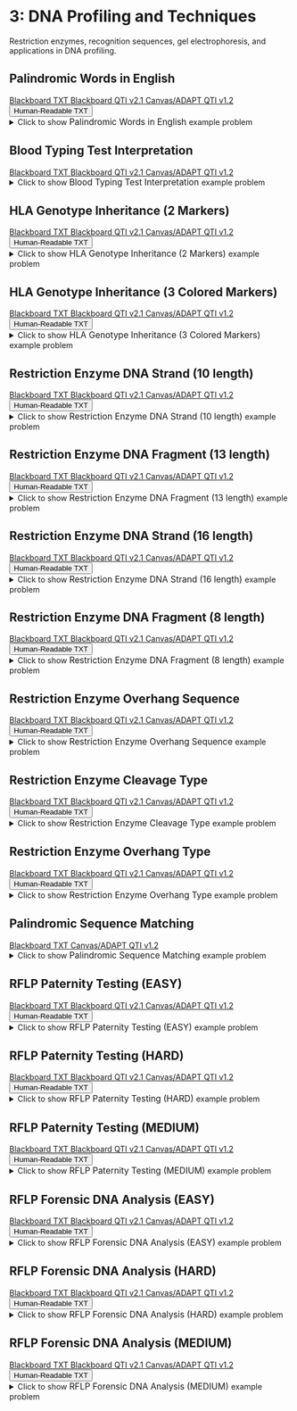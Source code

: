 # 3: DNA Profiling and Techniques

Restriction enzymes, recognition sequences, gel electrophoresis, and applications in DNA profiling.

## Palindromic Words in English

<div id="TFMS-english_palindromes-button-container" class="button-container">
<a class="md-button custom-button bb_text" href="bbq-TFMS-english_palindromes-questions.txt" download title="Download bbq-TFMS-english_palindromes-questions.txt" aria-label="Click to download the Blackboard TXT file (bbq-TFMS-english_palindromes-questions.txt)">
    <i class="fa fa-download"></i>Blackboard TXT
</a>
<a class="md-button custom-button bb_qti" href="downloads/blackboard_qti_v2_1-TFMS-english_palindromes.zip" download title="Download blackboard_qti_v2_1-TFMS-english_palindromes.zip" aria-label="Click to download the Blackboard QTI v2.1 file (blackboard_qti_v2_1-TFMS-english_palindromes.zip)">
    <i class="fa fa-download"></i>Blackboard QTI v2.1
</a>
<a class="md-button custom-button canvas_qti" href="downloads/canvas_qti_v1_2-TFMS-english_palindromes.zip" download title="Download canvas_qti_v1_2-TFMS-english_palindromes.zip" aria-label="Click to download the Canvas/ADAPT QTI v1.2 file (canvas_qti_v1_2-TFMS-english_palindromes.zip)">
    <i class="fa fa-download"></i>Canvas/ADAPT QTI v1.2
</a>
<button class="md-button custom-button human_read" onclick="window.open('downloads/human_readable-TFMS-english_palindromes.html', '_blank')" title="View human_readable-TFMS-english_palindromes.html" aria-label="Click to view the Human-Readable TXT file (human_readable-TFMS-english_palindromes.html)">
    <i class="fa fa-eye"></i> Human-Readable TXT
</button>
</div><details>
  <summary>Click 
    <span style='font-weight: normal;'>
       to show
    </span>
    <span style='font-size: 1.1em; color: var(--md-primary-fg-color--dark)'>
      Palindromic Words in English
    </span>
    <span style='font-weight: normal;'>
      example problem
    </span>
  </summary>
  {% include "genetics/topic03/downloads/selftest-TFMS-english_palindromes.html" %}

</details>


## Blood Typing Test Interpretation

<div id="blood_type_agglutination_test-button-container" class="button-container">
<a class="md-button custom-button bb_text" href="bbq-blood_type_agglutination_test-questions.txt" download title="Download bbq-blood_type_agglutination_test-questions.txt" aria-label="Click to download the Blackboard TXT file (bbq-blood_type_agglutination_test-questions.txt)">
    <i class="fa fa-download"></i>Blackboard TXT
</a>
<a class="md-button custom-button bb_qti" href="downloads/blackboard_qti_v2_1-blood_type_agglutination_test.zip" download title="Download blackboard_qti_v2_1-blood_type_agglutination_test.zip" aria-label="Click to download the Blackboard QTI v2.1 file (blackboard_qti_v2_1-blood_type_agglutination_test.zip)">
    <i class="fa fa-download"></i>Blackboard QTI v2.1
</a>
<a class="md-button custom-button canvas_qti" href="downloads/canvas_qti_v1_2-blood_type_agglutination_test.zip" download title="Download canvas_qti_v1_2-blood_type_agglutination_test.zip" aria-label="Click to download the Canvas/ADAPT QTI v1.2 file (canvas_qti_v1_2-blood_type_agglutination_test.zip)">
    <i class="fa fa-download"></i>Canvas/ADAPT QTI v1.2
</a>
</div><details>
  <summary>Click 
    <span style='font-weight: normal;'>
       to show
    </span>
    <span style='font-size: 1.1em; color: var(--md-primary-fg-color--dark)'>
      Blood Typing Test Interpretation
    </span>
    <span style='font-weight: normal;'>
      example problem
    </span>
  </summary>
  {% include "genetics/topic03/downloads/selftest-blood_type_agglutination_test.html" %}

</details>


## HLA Genotype Inheritance (2 Markers)

<div id="hla_genotype-2_markers-black-button-container" class="button-container">
<a class="md-button custom-button bb_text" href="bbq-hla_genotype-2_markers-black-questions.txt" download title="Download bbq-hla_genotype-2_markers-black-questions.txt" aria-label="Click to download the Blackboard TXT file (bbq-hla_genotype-2_markers-black-questions.txt)">
    <i class="fa fa-download"></i>Blackboard TXT
</a>
<a class="md-button custom-button bb_qti" href="downloads/blackboard_qti_v2_1-hla_genotype-2_markers-black.zip" download title="Download blackboard_qti_v2_1-hla_genotype-2_markers-black.zip" aria-label="Click to download the Blackboard QTI v2.1 file (blackboard_qti_v2_1-hla_genotype-2_markers-black.zip)">
    <i class="fa fa-download"></i>Blackboard QTI v2.1
</a>
<a class="md-button custom-button canvas_qti" href="downloads/canvas_qti_v1_2-hla_genotype-2_markers-black.zip" download title="Download canvas_qti_v1_2-hla_genotype-2_markers-black.zip" aria-label="Click to download the Canvas/ADAPT QTI v1.2 file (canvas_qti_v1_2-hla_genotype-2_markers-black.zip)">
    <i class="fa fa-download"></i>Canvas/ADAPT QTI v1.2
</a>
<button class="md-button custom-button human_read" onclick="window.open('downloads/human_readable-hla_genotype-2_markers-black.html', '_blank')" title="View human_readable-hla_genotype-2_markers-black.html" aria-label="Click to view the Human-Readable TXT file (human_readable-hla_genotype-2_markers-black.html)">
    <i class="fa fa-eye"></i> Human-Readable TXT
</button>
</div><details>
  <summary>Click 
    <span style='font-weight: normal;'>
       to show
    </span>
    <span style='font-size: 1.1em; color: var(--md-primary-fg-color--dark)'>
      HLA Genotype Inheritance (2 Markers)
    </span>
    <span style='font-weight: normal;'>
      example problem
    </span>
  </summary>
  {% include "genetics/topic03/downloads/selftest-hla_genotype-2_markers-black.html" %}

</details>


## HLA Genotype Inheritance (3 Colored Markers)

<div id="hla_genotype-3_markers-color-button-container" class="button-container">
<a class="md-button custom-button bb_text" href="bbq-hla_genotype-3_markers-color-questions.txt" download title="Download bbq-hla_genotype-3_markers-color-questions.txt" aria-label="Click to download the Blackboard TXT file (bbq-hla_genotype-3_markers-color-questions.txt)">
    <i class="fa fa-download"></i>Blackboard TXT
</a>
<a class="md-button custom-button bb_qti" href="downloads/blackboard_qti_v2_1-hla_genotype-3_markers-color.zip" download title="Download blackboard_qti_v2_1-hla_genotype-3_markers-color.zip" aria-label="Click to download the Blackboard QTI v2.1 file (blackboard_qti_v2_1-hla_genotype-3_markers-color.zip)">
    <i class="fa fa-download"></i>Blackboard QTI v2.1
</a>
<a class="md-button custom-button canvas_qti" href="downloads/canvas_qti_v1_2-hla_genotype-3_markers-color.zip" download title="Download canvas_qti_v1_2-hla_genotype-3_markers-color.zip" aria-label="Click to download the Canvas/ADAPT QTI v1.2 file (canvas_qti_v1_2-hla_genotype-3_markers-color.zip)">
    <i class="fa fa-download"></i>Canvas/ADAPT QTI v1.2
</a>
<button class="md-button custom-button human_read" onclick="window.open('downloads/human_readable-hla_genotype-3_markers-color.html', '_blank')" title="View human_readable-hla_genotype-3_markers-color.html" aria-label="Click to view the Human-Readable TXT file (human_readable-hla_genotype-3_markers-color.html)">
    <i class="fa fa-eye"></i> Human-Readable TXT
</button>
</div><details>
  <summary>Click 
    <span style='font-weight: normal;'>
       to show
    </span>
    <span style='font-size: 1.1em; color: var(--md-primary-fg-color--dark)'>
      HLA Genotype Inheritance (3 Colored Markers)
    </span>
    <span style='font-weight: normal;'>
      example problem
    </span>
  </summary>
  {% include "genetics/topic03/downloads/selftest-hla_genotype-3_markers-color.html" %}

</details>


## Restriction Enzyme DNA Strand (10 length)

<div id="linear_digest-length_10-sites_3-strand-button-container" class="button-container">
<a class="md-button custom-button bb_text" href="bbq-linear_digest-length_10-sites_3-strand-questions.txt" download title="Download bbq-linear_digest-length_10-sites_3-strand-questions.txt" aria-label="Click to download the Blackboard TXT file (bbq-linear_digest-length_10-sites_3-strand-questions.txt)">
    <i class="fa fa-download"></i>Blackboard TXT
</a>
<a class="md-button custom-button bb_qti" href="downloads/blackboard_qti_v2_1-linear_digest-length_10-sites_3-strand.zip" download title="Download blackboard_qti_v2_1-linear_digest-length_10-sites_3-strand.zip" aria-label="Click to download the Blackboard QTI v2.1 file (blackboard_qti_v2_1-linear_digest-length_10-sites_3-strand.zip)">
    <i class="fa fa-download"></i>Blackboard QTI v2.1
</a>
<a class="md-button custom-button canvas_qti" href="downloads/canvas_qti_v1_2-linear_digest-length_10-sites_3-strand.zip" download title="Download canvas_qti_v1_2-linear_digest-length_10-sites_3-strand.zip" aria-label="Click to download the Canvas/ADAPT QTI v1.2 file (canvas_qti_v1_2-linear_digest-length_10-sites_3-strand.zip)">
    <i class="fa fa-download"></i>Canvas/ADAPT QTI v1.2
</a>
<button class="md-button custom-button human_read" onclick="window.open('downloads/human_readable-linear_digest-length_10-sites_3-strand.html', '_blank')" title="View human_readable-linear_digest-length_10-sites_3-strand.html" aria-label="Click to view the Human-Readable TXT file (human_readable-linear_digest-length_10-sites_3-strand.html)">
    <i class="fa fa-eye"></i> Human-Readable TXT
</button>
</div><details>
  <summary>Click 
    <span style='font-weight: normal;'>
       to show
    </span>
    <span style='font-size: 1.1em; color: var(--md-primary-fg-color--dark)'>
      Restriction Enzyme DNA Strand (10 length)
    </span>
    <span style='font-weight: normal;'>
      example problem
    </span>
  </summary>
  {% include "genetics/topic03/downloads/selftest-linear_digest-length_10-sites_3-strand.html" %}

</details>


## Restriction Enzyme DNA Fragment (13 length)

<div id="linear_digest-length_13-sites_3-fragment-button-container" class="button-container">
<a class="md-button custom-button bb_text" href="bbq-linear_digest-length_13-sites_3-fragment-questions.txt" download title="Download bbq-linear_digest-length_13-sites_3-fragment-questions.txt" aria-label="Click to download the Blackboard TXT file (bbq-linear_digest-length_13-sites_3-fragment-questions.txt)">
    <i class="fa fa-download"></i>Blackboard TXT
</a>
<a class="md-button custom-button bb_qti" href="downloads/blackboard_qti_v2_1-linear_digest-length_13-sites_3-fragment.zip" download title="Download blackboard_qti_v2_1-linear_digest-length_13-sites_3-fragment.zip" aria-label="Click to download the Blackboard QTI v2.1 file (blackboard_qti_v2_1-linear_digest-length_13-sites_3-fragment.zip)">
    <i class="fa fa-download"></i>Blackboard QTI v2.1
</a>
<a class="md-button custom-button canvas_qti" href="downloads/canvas_qti_v1_2-linear_digest-length_13-sites_3-fragment.zip" download title="Download canvas_qti_v1_2-linear_digest-length_13-sites_3-fragment.zip" aria-label="Click to download the Canvas/ADAPT QTI v1.2 file (canvas_qti_v1_2-linear_digest-length_13-sites_3-fragment.zip)">
    <i class="fa fa-download"></i>Canvas/ADAPT QTI v1.2
</a>
<button class="md-button custom-button human_read" onclick="window.open('downloads/human_readable-linear_digest-length_13-sites_3-fragment.html', '_blank')" title="View human_readable-linear_digest-length_13-sites_3-fragment.html" aria-label="Click to view the Human-Readable TXT file (human_readable-linear_digest-length_13-sites_3-fragment.html)">
    <i class="fa fa-eye"></i> Human-Readable TXT
</button>
</div><details>
  <summary>Click 
    <span style='font-weight: normal;'>
       to show
    </span>
    <span style='font-size: 1.1em; color: var(--md-primary-fg-color--dark)'>
      Restriction Enzyme DNA Fragment (13 length)
    </span>
    <span style='font-weight: normal;'>
      example problem
    </span>
  </summary>
  {% include "genetics/topic03/downloads/selftest-linear_digest-length_13-sites_3-fragment.html" %}

</details>


## Restriction Enzyme DNA Strand (16 length)

<div id="linear_digest-length_16-sites_4-strand-button-container" class="button-container">
<a class="md-button custom-button bb_text" href="bbq-linear_digest-length_16-sites_4-strand-questions.txt" download title="Download bbq-linear_digest-length_16-sites_4-strand-questions.txt" aria-label="Click to download the Blackboard TXT file (bbq-linear_digest-length_16-sites_4-strand-questions.txt)">
    <i class="fa fa-download"></i>Blackboard TXT
</a>
<a class="md-button custom-button bb_qti" href="downloads/blackboard_qti_v2_1-linear_digest-length_16-sites_4-strand.zip" download title="Download blackboard_qti_v2_1-linear_digest-length_16-sites_4-strand.zip" aria-label="Click to download the Blackboard QTI v2.1 file (blackboard_qti_v2_1-linear_digest-length_16-sites_4-strand.zip)">
    <i class="fa fa-download"></i>Blackboard QTI v2.1
</a>
<a class="md-button custom-button canvas_qti" href="downloads/canvas_qti_v1_2-linear_digest-length_16-sites_4-strand.zip" download title="Download canvas_qti_v1_2-linear_digest-length_16-sites_4-strand.zip" aria-label="Click to download the Canvas/ADAPT QTI v1.2 file (canvas_qti_v1_2-linear_digest-length_16-sites_4-strand.zip)">
    <i class="fa fa-download"></i>Canvas/ADAPT QTI v1.2
</a>
<button class="md-button custom-button human_read" onclick="window.open('downloads/human_readable-linear_digest-length_16-sites_4-strand.html', '_blank')" title="View human_readable-linear_digest-length_16-sites_4-strand.html" aria-label="Click to view the Human-Readable TXT file (human_readable-linear_digest-length_16-sites_4-strand.html)">
    <i class="fa fa-eye"></i> Human-Readable TXT
</button>
</div><details>
  <summary>Click 
    <span style='font-weight: normal;'>
       to show
    </span>
    <span style='font-size: 1.1em; color: var(--md-primary-fg-color--dark)'>
      Restriction Enzyme DNA Strand (16 length)
    </span>
    <span style='font-weight: normal;'>
      example problem
    </span>
  </summary>
  {% include "genetics/topic03/downloads/selftest-linear_digest-length_16-sites_4-strand.html" %}

</details>


## Restriction Enzyme DNA Fragment (8 length)

<div id="linear_digest-length_8-sites_2-fragment-button-container" class="button-container">
<a class="md-button custom-button bb_text" href="bbq-linear_digest-length_8-sites_2-fragment-questions.txt" download title="Download bbq-linear_digest-length_8-sites_2-fragment-questions.txt" aria-label="Click to download the Blackboard TXT file (bbq-linear_digest-length_8-sites_2-fragment-questions.txt)">
    <i class="fa fa-download"></i>Blackboard TXT
</a>
<a class="md-button custom-button bb_qti" href="downloads/blackboard_qti_v2_1-linear_digest-length_8-sites_2-fragment.zip" download title="Download blackboard_qti_v2_1-linear_digest-length_8-sites_2-fragment.zip" aria-label="Click to download the Blackboard QTI v2.1 file (blackboard_qti_v2_1-linear_digest-length_8-sites_2-fragment.zip)">
    <i class="fa fa-download"></i>Blackboard QTI v2.1
</a>
<a class="md-button custom-button canvas_qti" href="downloads/canvas_qti_v1_2-linear_digest-length_8-sites_2-fragment.zip" download title="Download canvas_qti_v1_2-linear_digest-length_8-sites_2-fragment.zip" aria-label="Click to download the Canvas/ADAPT QTI v1.2 file (canvas_qti_v1_2-linear_digest-length_8-sites_2-fragment.zip)">
    <i class="fa fa-download"></i>Canvas/ADAPT QTI v1.2
</a>
<button class="md-button custom-button human_read" onclick="window.open('downloads/human_readable-linear_digest-length_8-sites_2-fragment.html', '_blank')" title="View human_readable-linear_digest-length_8-sites_2-fragment.html" aria-label="Click to view the Human-Readable TXT file (human_readable-linear_digest-length_8-sites_2-fragment.html)">
    <i class="fa fa-eye"></i> Human-Readable TXT
</button>
</div><details>
  <summary>Click 
    <span style='font-weight: normal;'>
       to show
    </span>
    <span style='font-size: 1.1em; color: var(--md-primary-fg-color--dark)'>
      Restriction Enzyme DNA Fragment (8 length)
    </span>
    <span style='font-weight: normal;'>
      example problem
    </span>
  </summary>
  {% include "genetics/topic03/downloads/selftest-linear_digest-length_8-sites_2-fragment.html" %}

</details>


## Restriction Enzyme Overhang Sequence

<div id="overhang_sequence-MC-6_choices-button-container" class="button-container">
<a class="md-button custom-button bb_text" href="bbq-overhang_sequence-MC-6_choices-questions.txt" download title="Download bbq-overhang_sequence-MC-6_choices-questions.txt" aria-label="Click to download the Blackboard TXT file (bbq-overhang_sequence-MC-6_choices-questions.txt)">
    <i class="fa fa-download"></i>Blackboard TXT
</a>
<a class="md-button custom-button bb_qti" href="downloads/blackboard_qti_v2_1-overhang_sequence-MC-6_choices.zip" download title="Download blackboard_qti_v2_1-overhang_sequence-MC-6_choices.zip" aria-label="Click to download the Blackboard QTI v2.1 file (blackboard_qti_v2_1-overhang_sequence-MC-6_choices.zip)">
    <i class="fa fa-download"></i>Blackboard QTI v2.1
</a>
<a class="md-button custom-button canvas_qti" href="downloads/canvas_qti_v1_2-overhang_sequence-MC-6_choices.zip" download title="Download canvas_qti_v1_2-overhang_sequence-MC-6_choices.zip" aria-label="Click to download the Canvas/ADAPT QTI v1.2 file (canvas_qti_v1_2-overhang_sequence-MC-6_choices.zip)">
    <i class="fa fa-download"></i>Canvas/ADAPT QTI v1.2
</a>
<button class="md-button custom-button human_read" onclick="window.open('downloads/human_readable-overhang_sequence-MC-6_choices.html', '_blank')" title="View human_readable-overhang_sequence-MC-6_choices.html" aria-label="Click to view the Human-Readable TXT file (human_readable-overhang_sequence-MC-6_choices.html)">
    <i class="fa fa-eye"></i> Human-Readable TXT
</button>
</div><details>
  <summary>Click 
    <span style='font-weight: normal;'>
       to show
    </span>
    <span style='font-size: 1.1em; color: var(--md-primary-fg-color--dark)'>
      Restriction Enzyme Overhang Sequence
    </span>
    <span style='font-weight: normal;'>
      example problem
    </span>
  </summary>
  {% include "genetics/topic03/downloads/selftest-overhang_sequence-MC-6_choices.html" %}

</details>


## Restriction Enzyme Cleavage Type

<div id="overhang_type-end_type-button-container" class="button-container">
<a class="md-button custom-button bb_text" href="bbq-overhang_type-end_type-questions.txt" download title="Download bbq-overhang_type-end_type-questions.txt" aria-label="Click to download the Blackboard TXT file (bbq-overhang_type-end_type-questions.txt)">
    <i class="fa fa-download"></i>Blackboard TXT
</a>
<a class="md-button custom-button bb_qti" href="downloads/blackboard_qti_v2_1-overhang_type-end_type.zip" download title="Download blackboard_qti_v2_1-overhang_type-end_type.zip" aria-label="Click to download the Blackboard QTI v2.1 file (blackboard_qti_v2_1-overhang_type-end_type.zip)">
    <i class="fa fa-download"></i>Blackboard QTI v2.1
</a>
<a class="md-button custom-button canvas_qti" href="downloads/canvas_qti_v1_2-overhang_type-end_type.zip" download title="Download canvas_qti_v1_2-overhang_type-end_type.zip" aria-label="Click to download the Canvas/ADAPT QTI v1.2 file (canvas_qti_v1_2-overhang_type-end_type.zip)">
    <i class="fa fa-download"></i>Canvas/ADAPT QTI v1.2
</a>
<button class="md-button custom-button human_read" onclick="window.open('downloads/human_readable-overhang_type-end_type.html', '_blank')" title="View human_readable-overhang_type-end_type.html" aria-label="Click to view the Human-Readable TXT file (human_readable-overhang_type-end_type.html)">
    <i class="fa fa-eye"></i> Human-Readable TXT
</button>
</div><details>
  <summary>Click 
    <span style='font-weight: normal;'>
       to show
    </span>
    <span style='font-size: 1.1em; color: var(--md-primary-fg-color--dark)'>
      Restriction Enzyme Cleavage Type
    </span>
    <span style='font-weight: normal;'>
      example problem
    </span>
  </summary>
  {% include "genetics/topic03/downloads/selftest-overhang_type-end_type.html" %}

</details>


## Restriction Enzyme Overhang Type

<div id="overhang_type-overhang_type-button-container" class="button-container">
<a class="md-button custom-button bb_text" href="bbq-overhang_type-overhang_type-questions.txt" download title="Download bbq-overhang_type-overhang_type-questions.txt" aria-label="Click to download the Blackboard TXT file (bbq-overhang_type-overhang_type-questions.txt)">
    <i class="fa fa-download"></i>Blackboard TXT
</a>
<a class="md-button custom-button bb_qti" href="downloads/blackboard_qti_v2_1-overhang_type-overhang_type.zip" download title="Download blackboard_qti_v2_1-overhang_type-overhang_type.zip" aria-label="Click to download the Blackboard QTI v2.1 file (blackboard_qti_v2_1-overhang_type-overhang_type.zip)">
    <i class="fa fa-download"></i>Blackboard QTI v2.1
</a>
<a class="md-button custom-button canvas_qti" href="downloads/canvas_qti_v1_2-overhang_type-overhang_type.zip" download title="Download canvas_qti_v1_2-overhang_type-overhang_type.zip" aria-label="Click to download the Canvas/ADAPT QTI v1.2 file (canvas_qti_v1_2-overhang_type-overhang_type.zip)">
    <i class="fa fa-download"></i>Canvas/ADAPT QTI v1.2
</a>
<button class="md-button custom-button human_read" onclick="window.open('downloads/human_readable-overhang_type-overhang_type.html', '_blank')" title="View human_readable-overhang_type-overhang_type.html" aria-label="Click to view the Human-Readable TXT file (human_readable-overhang_type-overhang_type.html)">
    <i class="fa fa-eye"></i> Human-Readable TXT
</button>
</div><details>
  <summary>Click 
    <span style='font-weight: normal;'>
       to show
    </span>
    <span style='font-size: 1.1em; color: var(--md-primary-fg-color--dark)'>
      Restriction Enzyme Overhang Type
    </span>
    <span style='font-weight: normal;'>
      example problem
    </span>
  </summary>
  {% include "genetics/topic03/downloads/selftest-overhang_type-overhang_type.html" %}

</details>


## Palindromic Sequence Matching

<div id="palindrome_sequence_match-button-container" class="button-container">
<a class="md-button custom-button bb_text" href="bbq-palindrome_sequence_match-questions.txt" download title="Download bbq-palindrome_sequence_match-questions.txt" aria-label="Click to download the Blackboard TXT file (bbq-palindrome_sequence_match-questions.txt)">
    <i class="fa fa-download"></i>Blackboard TXT
</a>
<a class="md-button custom-button canvas_qti" href="downloads/canvas_qti_v1_2-palindrome_sequence_match.zip" download title="Download canvas_qti_v1_2-palindrome_sequence_match.zip" aria-label="Click to download the Canvas/ADAPT QTI v1.2 file (canvas_qti_v1_2-palindrome_sequence_match.zip)">
    <i class="fa fa-download"></i>Canvas/ADAPT QTI v1.2
</a>
</div><details>
  <summary>Click 
    <span style='font-weight: normal;'>
       to show
    </span>
    <span style='font-size: 1.1em; color: var(--md-primary-fg-color--dark)'>
      Palindromic Sequence Matching
    </span>
    <span style='font-weight: normal;'>
      example problem
    </span>
  </summary>
  {% include "genetics/topic03/downloads/selftest-palindrome_sequence_match.html" %}

</details>


## RFLP Paternity Testing (EASY)

<div id="who_father_html-EASY-3_males-button-container" class="button-container">
<a class="md-button custom-button bb_text" href="bbq-who_father_html-EASY-3_males-questions.txt" download title="Download bbq-who_father_html-EASY-3_males-questions.txt" aria-label="Click to download the Blackboard TXT file (bbq-who_father_html-EASY-3_males-questions.txt)">
    <i class="fa fa-download"></i>Blackboard TXT
</a>
<a class="md-button custom-button bb_qti" href="downloads/blackboard_qti_v2_1-who_father_html-EASY-3_males.zip" download title="Download blackboard_qti_v2_1-who_father_html-EASY-3_males.zip" aria-label="Click to download the Blackboard QTI v2.1 file (blackboard_qti_v2_1-who_father_html-EASY-3_males.zip)">
    <i class="fa fa-download"></i>Blackboard QTI v2.1
</a>
<a class="md-button custom-button canvas_qti" href="downloads/canvas_qti_v1_2-who_father_html-EASY-3_males.zip" download title="Download canvas_qti_v1_2-who_father_html-EASY-3_males.zip" aria-label="Click to download the Canvas/ADAPT QTI v1.2 file (canvas_qti_v1_2-who_father_html-EASY-3_males.zip)">
    <i class="fa fa-download"></i>Canvas/ADAPT QTI v1.2
</a>
<button class="md-button custom-button human_read" onclick="window.open('downloads/human_readable-who_father_html-EASY-3_males.html', '_blank')" title="View human_readable-who_father_html-EASY-3_males.html" aria-label="Click to view the Human-Readable TXT file (human_readable-who_father_html-EASY-3_males.html)">
    <i class="fa fa-eye"></i> Human-Readable TXT
</button>
</div><details>
  <summary>Click 
    <span style='font-weight: normal;'>
       to show
    </span>
    <span style='font-size: 1.1em; color: var(--md-primary-fg-color--dark)'>
      RFLP Paternity Testing (EASY)
    </span>
    <span style='font-weight: normal;'>
      example problem
    </span>
  </summary>
  {% include "genetics/topic03/downloads/selftest-who_father_html-EASY-3_males.html" %}

</details>


## RFLP Paternity Testing (HARD)

<div id="who_father_html-HARD-9_males-button-container" class="button-container">
<a class="md-button custom-button bb_text" href="bbq-who_father_html-HARD-9_males-questions.txt" download title="Download bbq-who_father_html-HARD-9_males-questions.txt" aria-label="Click to download the Blackboard TXT file (bbq-who_father_html-HARD-9_males-questions.txt)">
    <i class="fa fa-download"></i>Blackboard TXT
</a>
<a class="md-button custom-button bb_qti" href="downloads/blackboard_qti_v2_1-who_father_html-HARD-9_males.zip" download title="Download blackboard_qti_v2_1-who_father_html-HARD-9_males.zip" aria-label="Click to download the Blackboard QTI v2.1 file (blackboard_qti_v2_1-who_father_html-HARD-9_males.zip)">
    <i class="fa fa-download"></i>Blackboard QTI v2.1
</a>
<a class="md-button custom-button canvas_qti" href="downloads/canvas_qti_v1_2-who_father_html-HARD-9_males.zip" download title="Download canvas_qti_v1_2-who_father_html-HARD-9_males.zip" aria-label="Click to download the Canvas/ADAPT QTI v1.2 file (canvas_qti_v1_2-who_father_html-HARD-9_males.zip)">
    <i class="fa fa-download"></i>Canvas/ADAPT QTI v1.2
</a>
<button class="md-button custom-button human_read" onclick="window.open('downloads/human_readable-who_father_html-HARD-9_males.html', '_blank')" title="View human_readable-who_father_html-HARD-9_males.html" aria-label="Click to view the Human-Readable TXT file (human_readable-who_father_html-HARD-9_males.html)">
    <i class="fa fa-eye"></i> Human-Readable TXT
</button>
</div><details>
  <summary>Click 
    <span style='font-weight: normal;'>
       to show
    </span>
    <span style='font-size: 1.1em; color: var(--md-primary-fg-color--dark)'>
      RFLP Paternity Testing (HARD)
    </span>
    <span style='font-weight: normal;'>
      example problem
    </span>
  </summary>
  {% include "genetics/topic03/downloads/selftest-who_father_html-HARD-9_males.html" %}

</details>


## RFLP Paternity Testing (MEDIUM)

<div id="who_father_html-MEDIUM-5_males-button-container" class="button-container">
<a class="md-button custom-button bb_text" href="bbq-who_father_html-MEDIUM-5_males-questions.txt" download title="Download bbq-who_father_html-MEDIUM-5_males-questions.txt" aria-label="Click to download the Blackboard TXT file (bbq-who_father_html-MEDIUM-5_males-questions.txt)">
    <i class="fa fa-download"></i>Blackboard TXT
</a>
<a class="md-button custom-button bb_qti" href="downloads/blackboard_qti_v2_1-who_father_html-MEDIUM-5_males.zip" download title="Download blackboard_qti_v2_1-who_father_html-MEDIUM-5_males.zip" aria-label="Click to download the Blackboard QTI v2.1 file (blackboard_qti_v2_1-who_father_html-MEDIUM-5_males.zip)">
    <i class="fa fa-download"></i>Blackboard QTI v2.1
</a>
<a class="md-button custom-button canvas_qti" href="downloads/canvas_qti_v1_2-who_father_html-MEDIUM-5_males.zip" download title="Download canvas_qti_v1_2-who_father_html-MEDIUM-5_males.zip" aria-label="Click to download the Canvas/ADAPT QTI v1.2 file (canvas_qti_v1_2-who_father_html-MEDIUM-5_males.zip)">
    <i class="fa fa-download"></i>Canvas/ADAPT QTI v1.2
</a>
<button class="md-button custom-button human_read" onclick="window.open('downloads/human_readable-who_father_html-MEDIUM-5_males.html', '_blank')" title="View human_readable-who_father_html-MEDIUM-5_males.html" aria-label="Click to view the Human-Readable TXT file (human_readable-who_father_html-MEDIUM-5_males.html)">
    <i class="fa fa-eye"></i> Human-Readable TXT
</button>
</div><details>
  <summary>Click 
    <span style='font-weight: normal;'>
       to show
    </span>
    <span style='font-size: 1.1em; color: var(--md-primary-fg-color--dark)'>
      RFLP Paternity Testing (MEDIUM)
    </span>
    <span style='font-weight: normal;'>
      example problem
    </span>
  </summary>
  {% include "genetics/topic03/downloads/selftest-who_father_html-MEDIUM-5_males.html" %}

</details>


## RFLP Forensic DNA Analysis (EASY)

<div id="who_killer_html-EASY-4_suspects-button-container" class="button-container">
<a class="md-button custom-button bb_text" href="bbq-who_killer_html-EASY-4_suspects-questions.txt" download title="Download bbq-who_killer_html-EASY-4_suspects-questions.txt" aria-label="Click to download the Blackboard TXT file (bbq-who_killer_html-EASY-4_suspects-questions.txt)">
    <i class="fa fa-download"></i>Blackboard TXT
</a>
<a class="md-button custom-button bb_qti" href="downloads/blackboard_qti_v2_1-who_killer_html-EASY-4_suspects.zip" download title="Download blackboard_qti_v2_1-who_killer_html-EASY-4_suspects.zip" aria-label="Click to download the Blackboard QTI v2.1 file (blackboard_qti_v2_1-who_killer_html-EASY-4_suspects.zip)">
    <i class="fa fa-download"></i>Blackboard QTI v2.1
</a>
<a class="md-button custom-button canvas_qti" href="downloads/canvas_qti_v1_2-who_killer_html-EASY-4_suspects.zip" download title="Download canvas_qti_v1_2-who_killer_html-EASY-4_suspects.zip" aria-label="Click to download the Canvas/ADAPT QTI v1.2 file (canvas_qti_v1_2-who_killer_html-EASY-4_suspects.zip)">
    <i class="fa fa-download"></i>Canvas/ADAPT QTI v1.2
</a>
<button class="md-button custom-button human_read" onclick="window.open('downloads/human_readable-who_killer_html-EASY-4_suspects.html', '_blank')" title="View human_readable-who_killer_html-EASY-4_suspects.html" aria-label="Click to view the Human-Readable TXT file (human_readable-who_killer_html-EASY-4_suspects.html)">
    <i class="fa fa-eye"></i> Human-Readable TXT
</button>
</div><details>
  <summary>Click 
    <span style='font-weight: normal;'>
       to show
    </span>
    <span style='font-size: 1.1em; color: var(--md-primary-fg-color--dark)'>
      RFLP Forensic DNA Analysis (EASY)
    </span>
    <span style='font-weight: normal;'>
      example problem
    </span>
  </summary>
  {% include "genetics/topic03/downloads/selftest-who_killer_html-EASY-4_suspects.html" %}

</details>


## RFLP Forensic DNA Analysis (HARD)

<div id="who_killer_html-HARD-9_suspects-button-container" class="button-container">
<a class="md-button custom-button bb_text" href="bbq-who_killer_html-HARD-9_suspects-questions.txt" download title="Download bbq-who_killer_html-HARD-9_suspects-questions.txt" aria-label="Click to download the Blackboard TXT file (bbq-who_killer_html-HARD-9_suspects-questions.txt)">
    <i class="fa fa-download"></i>Blackboard TXT
</a>
<a class="md-button custom-button bb_qti" href="downloads/blackboard_qti_v2_1-who_killer_html-HARD-9_suspects.zip" download title="Download blackboard_qti_v2_1-who_killer_html-HARD-9_suspects.zip" aria-label="Click to download the Blackboard QTI v2.1 file (blackboard_qti_v2_1-who_killer_html-HARD-9_suspects.zip)">
    <i class="fa fa-download"></i>Blackboard QTI v2.1
</a>
<a class="md-button custom-button canvas_qti" href="downloads/canvas_qti_v1_2-who_killer_html-HARD-9_suspects.zip" download title="Download canvas_qti_v1_2-who_killer_html-HARD-9_suspects.zip" aria-label="Click to download the Canvas/ADAPT QTI v1.2 file (canvas_qti_v1_2-who_killer_html-HARD-9_suspects.zip)">
    <i class="fa fa-download"></i>Canvas/ADAPT QTI v1.2
</a>
<button class="md-button custom-button human_read" onclick="window.open('downloads/human_readable-who_killer_html-HARD-9_suspects.html', '_blank')" title="View human_readable-who_killer_html-HARD-9_suspects.html" aria-label="Click to view the Human-Readable TXT file (human_readable-who_killer_html-HARD-9_suspects.html)">
    <i class="fa fa-eye"></i> Human-Readable TXT
</button>
</div><details>
  <summary>Click 
    <span style='font-weight: normal;'>
       to show
    </span>
    <span style='font-size: 1.1em; color: var(--md-primary-fg-color--dark)'>
      RFLP Forensic DNA Analysis (HARD)
    </span>
    <span style='font-weight: normal;'>
      example problem
    </span>
  </summary>
  {% include "genetics/topic03/downloads/selftest-who_killer_html-HARD-9_suspects.html" %}

</details>


## RFLP Forensic DNA Analysis (MEDIUM)

<div id="who_killer_html-MEDIUM-5_suspects-button-container" class="button-container">
<a class="md-button custom-button bb_text" href="bbq-who_killer_html-MEDIUM-5_suspects-questions.txt" download title="Download bbq-who_killer_html-MEDIUM-5_suspects-questions.txt" aria-label="Click to download the Blackboard TXT file (bbq-who_killer_html-MEDIUM-5_suspects-questions.txt)">
    <i class="fa fa-download"></i>Blackboard TXT
</a>
<a class="md-button custom-button bb_qti" href="downloads/blackboard_qti_v2_1-who_killer_html-MEDIUM-5_suspects.zip" download title="Download blackboard_qti_v2_1-who_killer_html-MEDIUM-5_suspects.zip" aria-label="Click to download the Blackboard QTI v2.1 file (blackboard_qti_v2_1-who_killer_html-MEDIUM-5_suspects.zip)">
    <i class="fa fa-download"></i>Blackboard QTI v2.1
</a>
<a class="md-button custom-button canvas_qti" href="downloads/canvas_qti_v1_2-who_killer_html-MEDIUM-5_suspects.zip" download title="Download canvas_qti_v1_2-who_killer_html-MEDIUM-5_suspects.zip" aria-label="Click to download the Canvas/ADAPT QTI v1.2 file (canvas_qti_v1_2-who_killer_html-MEDIUM-5_suspects.zip)">
    <i class="fa fa-download"></i>Canvas/ADAPT QTI v1.2
</a>
<button class="md-button custom-button human_read" onclick="window.open('downloads/human_readable-who_killer_html-MEDIUM-5_suspects.html', '_blank')" title="View human_readable-who_killer_html-MEDIUM-5_suspects.html" aria-label="Click to view the Human-Readable TXT file (human_readable-who_killer_html-MEDIUM-5_suspects.html)">
    <i class="fa fa-eye"></i> Human-Readable TXT
</button>
</div><details>
  <summary>Click 
    <span style='font-weight: normal;'>
       to show
    </span>
    <span style='font-size: 1.1em; color: var(--md-primary-fg-color--dark)'>
      RFLP Forensic DNA Analysis (MEDIUM)
    </span>
    <span style='font-weight: normal;'>
      example problem
    </span>
  </summary>
  {% include "genetics/topic03/downloads/selftest-who_killer_html-MEDIUM-5_suspects.html" %}

</details>


